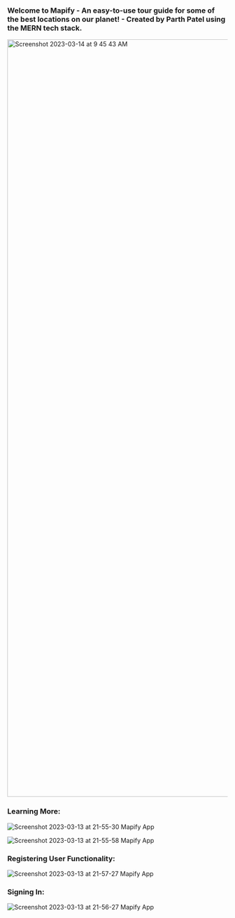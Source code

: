 
### Welcome to Mapify - An easy-to-use tour guide for some of the best locations on our planet! - Created by Parth Patel using the MERN tech stack.

<img width="1728" alt="Screenshot 2023-03-14 at 9 45 43 AM" src="https://user-images.githubusercontent.com/125687192/225021160-be3cb4bd-9bbf-4dc9-bc63-662ec7d14992.png">

### Learning More:

![Screenshot 2023-03-13 at 21-55-30 Mapify App](https://user-images.githubusercontent.com/125687192/224879883-8af427b1-31db-460a-ac41-f4ab3c8f77dd.png)

![Screenshot 2023-03-13 at 21-55-58 Mapify App](https://user-images.githubusercontent.com/125687192/224879857-856e225a-5e7d-4b88-9601-290b3ca5ef8d.png)

### Registering User Functionality:

![Screenshot 2023-03-13 at 21-57-27 Mapify App](https://user-images.githubusercontent.com/125687192/224879451-22fcecd2-2579-4490-bd31-2f85e1bba762.png)

### Signing In:

![Screenshot 2023-03-13 at 21-56-27 Mapify App](https://user-images.githubusercontent.com/125687192/224879824-0ac8e9e7-a538-433c-ba69-0dd617f42b7d.png)
